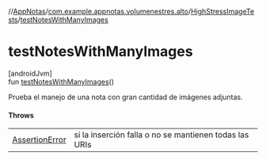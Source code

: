 //[AppNotas](../../../index.md)/[com.example.appnotas.volumenestres.alto](../index.md)/[HighStressImageTests](index.md)/[testNotesWithManyImages](test-notes-with-many-images.md)

# testNotesWithManyImages

[androidJvm]\
fun [testNotesWithManyImages](test-notes-with-many-images.md)()

Prueba el manejo de una nota con gran cantidad de imágenes adjuntas.

#### Throws

| | |
|---|---|
| [AssertionError](https://developer.android.com/reference/kotlin/java/lang/AssertionError.html) | si la inserción falla o no se mantienen todas las URIs |
